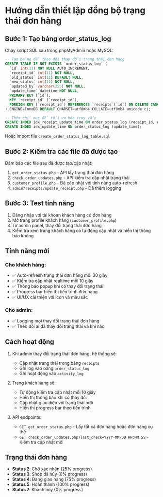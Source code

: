 # Hướng dẫn thiết lập đồng bộ trạng thái đơn hàng

## Bước 1: Tạo bảng order_status_log

Chạy script SQL sau trong phpMyAdmin hoặc MySQL:

```sql
-- Tạo bảng để theo dõi thay đổi trạng thái đơn hàng
CREATE TABLE IF NOT EXISTS `order_status_log` (
  `id` int(11) NOT NULL AUTO_INCREMENT,
  `receipt_id` int(11) NOT NULL,
  `old_status` int(11) DEFAULT NULL,
  `new_status` int(11) NOT NULL,
  `updated_by` varchar(255) NOT NULL,
  `update_time` datetime NOT NULL,
  PRIMARY KEY (`id`),
  KEY `receipt_id` (`receipt_id`),
  FOREIGN KEY (`receipt_id`) REFERENCES `receipts`(`id`) ON DELETE CASCADE
) ENGINE=InnoDB DEFAULT CHARSET=utf8mb4 COLLATE=utf8mb4_unicode_ci;

-- Thêm chỉ mục để tối ưu hóa truy vấn
CREATE INDEX idx_receipt_update_time ON order_status_log (receipt_id, update_time);
CREATE INDEX idx_update_time ON order_status_log (update_time);
```

Hoặc import file `create_order_status_log_table.sql`

## Bước 2: Kiểm tra các file đã được tạo

Đảm bảo các file sau đã được tạo/cập nhật:

1. `get_order_status.php` - API lấy trạng thái đơn hàng
2. `check_order_updates.php` - API kiểm tra cập nhật trạng thái
3. `customer_profile.php` - Đã cập nhật với tính năng auto-refresh
4. `admin/receipts/update_receipt.php` - Đã thêm logging

## Bước 3: Test tính năng

1. Đăng nhập với tài khoản khách hàng có đơn hàng
2. Mở trang profile khách hàng (`customer_profile.php`)
3. Từ admin panel, thay đổi trạng thái đơn hàng
4. Kiểm tra xem trang khách hàng có tự động cập nhật và hiển thị thông báo không

## Tính năng mới

### Cho khách hàng:
- ✅ Auto-refresh trạng thái đơn hàng mỗi 30 giây
- ✅ Kiểm tra cập nhật realtime mỗi 10 giây
- ✅ Thông báo popup khi có thay đổi trạng thái
- ✅ Progress bar hiển thị tiến trình đơn hàng
- ✅ UI/UX cải thiện với icon và màu sắc

### Cho admin:
- ✅ Logging mọi thay đổi trạng thái đơn hàng
- ✅ Theo dõi ai đã thay đổi trạng thái và khi nào

## Cách hoạt động

1. Khi admin thay đổi trạng thái đơn hàng, hệ thống sẽ:
   - Cập nhật trạng thái trong bảng `receipts`
   - Ghi log vào bảng `order_status_log`
   - Ghi hoạt động vào `activity_log`

2. Trang khách hàng sẽ:
   - Tự động kiểm tra cập nhật mỗi 10 giây
   - Hiển thị thông báo khi có thay đổi
   - Cập nhật giao diện với trạng thái mới
   - Hiển thị progress bar theo tiến trình

3. API endpoints:
   - `GET get_order_status.php` - Lấy tất cả đơn hàng hoặc đơn hàng cụ thể
   - `GET check_order_updates.php?last_check=YYYY-MM-DD HH:MM:SS` - Kiểm tra cập nhật mới

## Trạng thái đơn hàng

- **Status 2**: Chờ xác nhận (25% progress)
- **Status 3**: Shop đã hủy (0% progress)
- **Status 4**: Đang giao hàng (75% progress)  
- **Status 5**: Hoàn thành (100% progress)
- **Status 7**: Khách hủy (0% progress)
